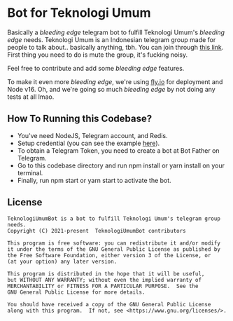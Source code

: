 # Bot for Teknologi Umum

Basically a _bleeding edge_ telegram bot to fulfill Teknologi Umum's _bleeding edge_ needs. Teknologi Umum is an Indonesian telegram group made for people to talk about.. basically anything, tbh. You can join through [this link](https://t.me/teknologi_umum). First thing you need to do is mute the group, it's fucking noisy.

Feel free to contribute and add some _bleeding edge_ features.

To make it even more _bleeding edge_, we're using [fly.io](https://fly.io/) for deployment and Node v16. Oh, and we're going so much _bleeding edge_ by not doing any tests at all lmao.

## How To Running this Codebase?

- You've need NodeJS, Telegram account, and Redis.
- Setup credential (you can see the example [here](/.env.example)).
 - To obtain a Telegram Token, you need to create a bot at Bot Father on Telegram.
- Go to this codebase directory and run npm install or yarn install on your terminal.
- Finally, run npm start or yarn start to activate the bot.

## License

```
TeknologiUmumBot is a bot to fulfill Teknologi Umum's telegram group needs.
Copyright (C) 2021-present  TeknologiUmumBot contributors

This program is free software: you can redistribute it and/or modify
it under the terms of the GNU General Public License as published by
the Free Software Foundation, either version 3 of the License, or
(at your option) any later version.

This program is distributed in the hope that it will be useful,
but WITHOUT ANY WARRANTY; without even the implied warranty of
MERCHANTABILITY or FITNESS FOR A PARTICULAR PURPOSE.  See the
GNU General Public License for more details.

You should have received a copy of the GNU General Public License
along with this program.  If not, see <https://www.gnu.org/licenses/>.
```

